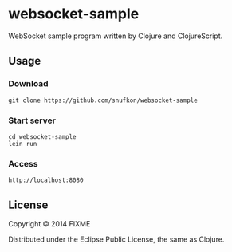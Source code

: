 # websocket-sample

WebSocket sample program written by Clojure and ClojureScript.

## Usage

### Download

    git clone https://github.com/snufkon/websocket-sample

### Start server

    cd websocket-sample
    lein run

### Access

    http://localhost:8080

## License

Copyright © 2014 FIXME

Distributed under the Eclipse Public License, the same as Clojure.
